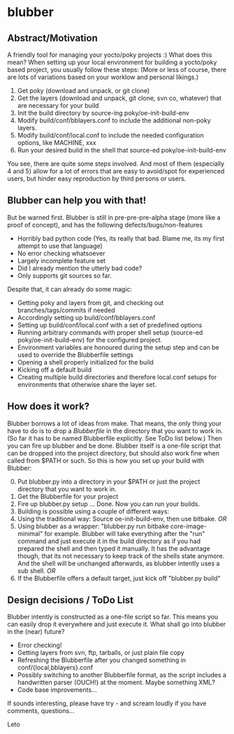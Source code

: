 blubber
=======

Abstract/Motivation
-------------------

A friendly tool for managing your yocto/poky projects :)
What does this mean? When setting up your local environment for building a yocto/poky based project, you usually follow these steps:
(More or less of course, there are lots of variations based on your worklow and personal likings.)

1. Get poky (download and unpack, or git clone)
2. Get the layers (download and unpack, git clone, svn co, whatever) that are necessary for your build
3. Init the build directory by source-ing poky/oe-init-build-env
4. Modify build/conf/bblayers.conf to include the additional non-poky layers.
5. Modify build/conf/local.conf to include the needed configuration options, like MACHINE, xxx
6. Run your desired build in the shell that source-ed poky/oe-init-build-env

You see, there are quite some steps involved. And most of them (especially 4 and 5) allow for a lot of errors that are easy to avoid/spot for experienced users, but hinder easy reproduction by third persons or users.

Blubber can help you with that!
-------------------------------

But be warned first. Blubber is still in pre-pre-pre-alpha stage (more like a proof of concept), and has the following defects/bugs/non-features
- Horribly bad python code (Yes, its really that bad. Blame me, its my first attempt to use that language)
- No error checking whatsoever
- Largely incomplete feature set
- Did I already mention the utterly bad code?
- Only supports git sources so far.

Despite that, it can already do some magic:
- Getting poky and layers from git, and checking out branches/tags/commits if needed
- Accordingly setting up build/conf/bblayers.conf
- Setting up build/conf/local.conf with a set of predefined options
- Running arbitrary commands with proper shell setup (source-ed poky/oe-init-build-env) for the configured project.
- Environment variables are honoured during the setup step and can be used to override the Blubberfile settings
- Opening a shell properly initialized for the build
- Kicking off a default build
- Creating multiple build directories and therefore local.conf setups for environments that otherwise share the layer set.

How does it work?
-----------------

Blubber borrows a lot of ideas from make. That means, the only thing your have to do is to drop a _Blubberfile_ in the directory that you want to work in. (So far it has to be named Blubberfile explicitly. See ToDo list below.) Then you can fire up blubber and be done. Blubber itself is a one-file script that can be dropped into the project directory, but should also work fine when called from $PATH or such. So this is how you set up your build with Blubber:

0. Put blubber.py into a directory in your $PATH or just the project directory that you want to work in.
1. Get the Blubberfile for your project
2. Fire up blubber.py setup
... Done. Now you can run your builds.
3. Building is possible using a couple of different ways:
  1. Using the traditional way: Source oe-init-build-env, then use bitbake. _OR_
  2. Using blubber as a wrapper: "blubber.py run bitbake core-image-minimal" for example. Blubber will take everything after the "run" command and just execute it in the build directory as if you had prepared the shell and then typed it manually. It has the advantage though, that its not necessary to keep track of the shells state anymore. And the shell will be unchanged afterwards, as blubber intently uses a sub shell. _OR_
  3. If the Blubberfile offers a default target, just kick off "blubber.py build"

Design decisions / ToDo List
----------------------------

Blubber intently is constructed as a one-file script so far. This means you can easily drop it everywhere and just execute it.
What shall go into blubber in the (near) future?
- Error checking!
- Getting layers from svn, ftp, tarballs, or just plain file copy
- Refreshing the Blubberfile after you changed something in conf/{local,bblayers}.conf
-  Possibly switching to another Blubberfile format, as the script includes a handwritten parser (OUCH!) at the moment. Maybe something XML?
- Code base improvements...

If sounds interesting, please have try - and scream loudly if you have comments, questions...

Leto
